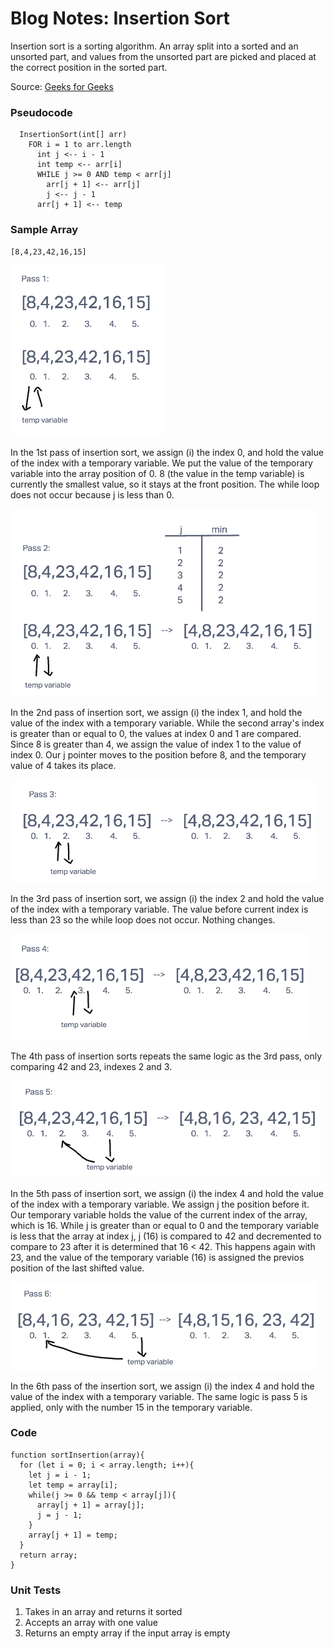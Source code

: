 # Blog Notes: Insertion Sort

Insertion sort is a sorting algorithm. An array split into a sorted and an unsorted part, and values from the unsorted part are picked and placed at the correct position in the sorted part.

Source:
[Geeks for Geeks](https://www.geeksforgeeks.org/insertion-sort/)

### Pseudocode

```
  InsertionSort(int[] arr)
    FOR i = 1 to arr.length
      int j <-- i - 1
      int temp <-- arr[i]
      WHILE j >= 0 AND temp < arr[j]
        arr[j + 1] <-- arr[j]
        j <-- j - 1
      arr[j + 1] <-- temp
```

### Sample Array

```
[8,4,23,42,16,15]
```

![Pass 1](./assets/pass1.png)

In the 1st pass of insertion sort, we assign (i) the index 0, and hold the value of the index with a temporary variable. We put the value of the temporary variable into the array position of 0. 8 (the value in the temp variable) is currently the smallest value, so it stays at the front position. The while loop does not occur because j is less than 0.

![Pass 2](./assets/pass2.png)

In the 2nd pass of insertion sort, we assign (i) the index 1, and hold the value of the index with a temporary variable. While the second array's index is greater than or equal to 0, the values at index 0 and 1 are compared. Since 8 is greater than 4, we assign the value of index 1 to the value of index 0. Our j pointer moves to the position before 8, and the temporary value of 4 takes its place.

![Pass 3](./assets/pass3.png)

In the 3rd pass of insertion sort, we assign (i) the index 2 and hold the value of the index with a temporary variable. The value before current index is less than 23 so the while loop does not occur. Nothing changes.

![Pass 4](./assets/pass4.png)

The 4th pass of insertion sorts repeats the same logic as the 3rd pass, only comparing 42 and 23, indexes 2 and 3.

![Pass 5](./assets/pass5.png)

In the 5th pass of insertion sort, we assign (i) the index 4 and hold the value of the index with a temporary variable. We assign j the position before it. Our temporary variable holds the value of the current index of the array, which is 16. While j is greater than or equal to 0 and the temporary variable is less that the array at index j, j (16) is compared to 42 and decremented to compare to 23 after it is determined that 16 < 42. This happens again with 23, and the value of the temporary variable (16) is assigned the previos position of the last shifted value.

![Pass 6](./assets/pass6.png)

In the 6th pass of the insertion sort, we assign (i) the index 4 and hold the value of the index with a temporary variable. The same logic is pass 5 is applied, only with the number 15 in the temporary variable.

### Code

```
function sortInsertion(array){
  for (let i = 0; i < array.length; i++){
    let j = i - 1;
    let temp = array[i];
    while(j >= 0 && temp < array[j]){
      array[j + 1] = array[j];
      j = j - 1;
    }
    array[j + 1] = temp;
  }
  return array;
}
```

### Unit Tests

1. Takes in an array and returns it sorted
2. Accepts an array with one value
3. Returns an empty array if the input array is empty